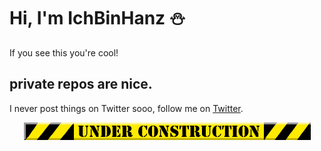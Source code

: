 # Hi, I'm IchBinHanz ⛄

If you see this you're cool!

## private repos are nice.

I never post things on Twitter sooo, follow me on [Twitter](https://twitter.com/IchBinHanz88).

<div align="center">
    <img src="https://github.com/IchBinHanz/IchBinHanz/raw/master/under-construction.gif" />
</div>
